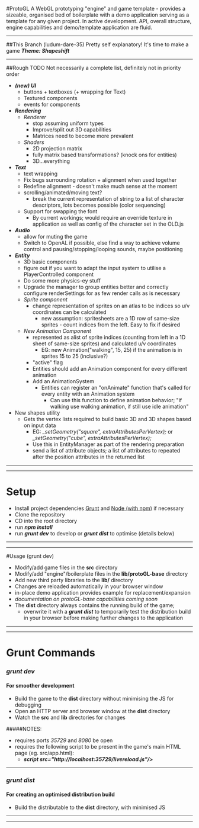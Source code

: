#ProtoGL
A WebGL prototyping "engine" and game template - provides a sizeable, organised bed of boilerplate with a demo application serving as a template for any given project.
In active development. API, overall structure, engine capabilities and demo/template application are fluid.

----

##This Branch (ludum-dare-35)
Pretty self explanatory! It's time to make a game
***Theme: Shapeshift***

----

##Rough TODO
Not necessarily a complete list, definitely not in priority order
- ***(new) UI***
    - buttons + textboxes (+ wrapping for Text)
    - Textured components
    - events for components
- ***Rendering***
    - *Renderer*
        - stop assuming uniform types
        - Improve/split out 3D capabilities
        - Matrices need to become more prevalent
    - *Shaders*
        - 2D projection matrix
        - fully matrix based transformations? (knock ons for entities)
        - 3D...everything
- ***Text***
    - text wrapping
    - Fix bugs surrounding rotation + alignment when used together
    - Redefine alignment - doesn't make much sense at the moment
    - scrolling/animated/moving text?
        - break the current representation of string to a list of character descriptors, lots becomes possible (color sequencing)
    - Support for swapping the font
        - By current workings; would require an override texture in application as well as config of the character set in the OLD.js
- ***Audio***
    - allow for muting the game
    - Switch to OpenAL if possible, else find a way to achieve volume control and pausing/stopping/looping sounds, maybe positioning
- ***Entity***
    - 3D basic components
    - figure out if you want to adapt the input system to utilise a PlayerControlled component
    - Do some more physics-ey stuff
    - Upgrade the manager to group entities better and correctly configure renderSettings for as few render calls as is necessary
    - *Sprite component*
        - change representation of sprites on an atlas to be indices so u/v coordinates can be calculated
            - new assumption: spritesheets are a 1D row of same-size sprites - count indices from the left. Easy to fix if desired
    - *New Animation Component*
        - represented as alist of sprite indices (counting from left in a 1D sheet of same-size sprites) and calculated u/v coordinates
            - EG: new Animation("walking", 15, 25) if the animation is in sprites 15 to 25 (inclusive?)
        - "active" flag
        - Entities should add an Animation component for every different animation
        - Add an AnimationSystem
            - Entities can register an "onAnimate" function that's called for every entity with an Animation system
                - Can use this function to define animation behavior; "if walking use walking animation, if still use idle animation"
- New shapes utility
    - Gets the vertex lists required to build basic 3D and 3D shapes based on input data
        - EG: *_setGeometry("square", extraAttributesPerVertex);* or *_setGeometry("cube", extraAttributesPerVertex);*
        - Use this in EntityManager as part of the rendering preparation
        - send a list of attribute objects; a list of attributes to repeated after the position attributes in the returned list
              

----
----

# Setup
- Install project dependencies [Grunt](http://gruntjs.com/) and [Node (with npm)](https://nodejs.org) if necessary
- Clone the repository
- CD into the root directory
- run ***npm install***
- run ***grunt dev*** to develop or ***grunt dist*** to optimise (details below)

----
----

#Usage (grunt dev)
- Modify/add game files in the **src** directory
- Modify/add "engine"/boilerplate files in the **lib/protoGL-base** directory
- Add new third party libraries to the **lib/** directory
- Changes are reloaded automatically in your browser window
- in-place demo application provides example for replacement/expansion
- *documentation on protoGL-base capabilities coming soon*
- The **dist** directory always contains the running build of the game;
    - overwrite it with a ***grunt dist*** to temporarily test the distribution build in your browser before making further changes to the application

----
----

# Grunt Commands
### *grunt dev*
#### For smoother development
- Build the game to the **dist** directory without minimising the JS for debugging
- Open an HTTP server and browser window at the **dist** directory
- Watch the **src** and **lib** directories for changes

#####NOTES:
- requires ports *35729* and *8080* be open
- requires the following script to be present in the game's main HTML page (eg. src/app.html):
    - ***script src="http://localhost:35729/livereload.js"/>***

----

### *grunt dist*
#### For creating an optimised distribution build
- Build the distributable to the **dist** directory, with minimised JS

----
----
